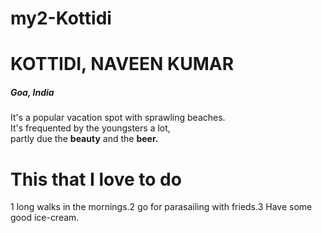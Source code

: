 # my2-Kottidi

# KOTTIDI, NAVEEN KUMAR

##### Goa, India
It's a popular vacation spot with sprawling beaches.<br>  It's frequented by the youngsters a lot,<br>partly due the **beauty** and the **beer.**

# This that I love to do 
1 long walks in the mornings.2 go for parasailing with frieds.3 Have some good ice-cream.


